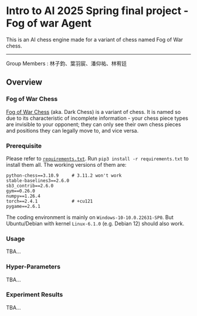 # Intro to AI 2025 Spring final project - Fog of war Agent
This is an AI chess engine made for a variant of chess named Fog of War chess.

---
Group Members : 林子鈞、葉羽宸、潘仰祐、林宥廷

## Overview
### Fog of War Chess
[Fog of War Chess]( https://en.wikipedia.org/wiki/Dark_chess ) (aka. Dark Chess) is a variant of chess. It is named so due to its characteristic of incomplete information - your chess piece types are invisible to your opponent; they can only see their own chess pieces and positions they can legally move to, and vice versa.

### Prerequisite
Please refer to [`requirements.txt`]( ./requirements.txt ). Run `pip3 install -r requirements.txt` to install them all. The working versions of them are:
```
python-chess==3.10.9     # 3.11.2 won't work
stable-baselines3==2.6.0
sb3_contrib==2.6.0
gym==0.26.0
numpy==1.26.4
torch==2.4.1             # +cu121
pygame==2.6.1
```

The coding environment is mainly on `Windows-10-10.0.22631-SP0`. But Ubuntu/Debian with kernel `Linux-6.1.0` (e.g. Debian 12) should also work.

### Usage
TBA...

### Hyper-Parameters
TBA...

### Experiment Results
TBA...
